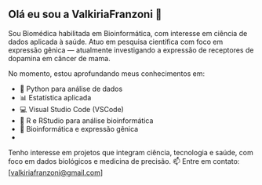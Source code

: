 ## Olá eu sou a ValkiriaFranzoni 👋
Sou Biomédica habilitada em Bioinformática, com interesse em ciência de dados aplicada à saúde. Atuo em pesquisa científica com foco em expressão gênica — atualmente investigando a expressão de receptores de dopamina em câncer de mama.

No momento, estou aprofundando meus conhecimentos em:
- 🐍 Python para análise de dados
- 📊 Estatística aplicada
- 💻 Visual Studio Code (VSCode)
- 🧬 R e RStudio para análise bioinformática
- 🔬 Bioinformática e expressão gênica
- 
Tenho interesse em projetos que integram ciência, tecnologia e saúde, com foco em dados biológicos e medicina de precisão.
📫 Entre em contato: [valkiriafranzoni@gmail.com]
